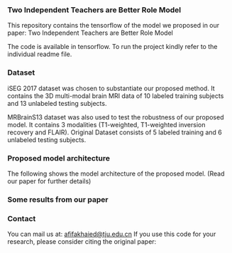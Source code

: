 
### Two Independent Teachers are Better Role Model





This repository contains the tensorflow  of the model we proposed in our paper: Two Independent Teachers are Better Role Model

The code is available in tensorflow. To run the project kindly refer to the individual readme file.





### Dataset


iSEG 2017 dataset was chosen to substantiate our proposed method. It contains the 3D multi-modal brain MRI data of 10 labeled training subjects and 13 unlabeled testing subjects.


MRBrainS13 dataset was also used to test the robustness of our proposed model. It contains 3 modalities (T1-weighted, T1-weighted inversion recovery and FLAIR). Original Dataset consists of 5 labeled training and 6 unlabeled testing subjects. 




### Proposed model architecture


The following shows the model architecture of the proposed model. (Read our paper for further details)




### Some results from our paper







### Contact






You can mail us at: afifakhaied@tju.edu.cn  If you use this code for your research, please consider citing the original paper:




 



